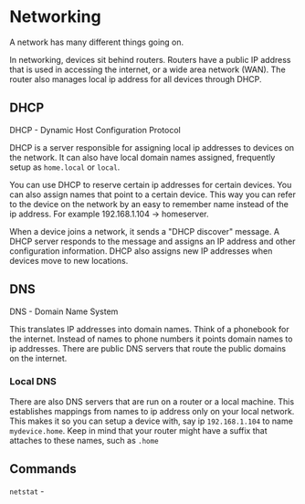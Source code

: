 # Networking

A network has many different things going on.

In networking, devices sit behind routers. Routers have a public IP address that
is used in accessing the internet, or a wide area network (WAN). The router also 
manages local ip address for all devices through DHCP. 

## DHCP
DHCP - Dynamic Host Configuration Protocol

DHCP is a server responsible for assigning local ip addresses to devices on the network. 
It can also have local domain names assigned, frequently setup as ``home.local`` or ``local``.

You can use DHCP to reserve certain ip addresses for certain devices.
You can also assign names that point to a certain device. This way you can refer to 
the device on the network by an easy to remember name instead of the ip address.
For example 192.168.1.104 -> homeserver.

When a device joins a network, it sends a "DHCP discover" message. 
A DHCP server responds to the message and assigns an IP address and other configuration information. 
DHCP also assigns new IP addresses when devices move to new locations. 

## DNS

DNS - Domain Name System

This translates IP addresses into domain names. Think of a phonebook for the internet. Instead
of names to phone numbers it points domain names to ip addresses. There are public DNS servers
that route the public domains on the internet. 

### Local DNS

There are also DNS servers that are run on a router or a local machine. This establishes
mappings from names to ip address only on your local network. This makes it so you can setup
a device with, say ip ``192.168.1.104`` to name ``mydevice.home``. Keep in mind that your 
router might have a suffix that attaches to these names, such as ``.home``


## Commands

``netstat`` - 

